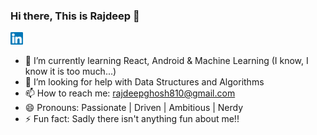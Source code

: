 ### Hi there, This is Rajdeep 👋

<a href="https://www.linkedin.com/in/rajdeepghosh01/" target="_blank">
    <img alt="Rajdeep Ghosh | Linkedin" width="20px" src="https://raw.githubusercontent.com/rajdeep-ghosh/rajdeep-ghosh/master/assets/linkedin.svg" />
</a>
<br>

<!--
**rajdeep-ghosh/rajdeep-ghosh** is a ✨ _special_ ✨ repository because its `README.md` (this file) appears on your GitHub profile.
-->
<!--
- 🔭 I’m currently working on ...    -->
- 🌱 I’m currently learning React, Android & Machine Learning (I know, I know it is too much...)
- 🤔 I’m looking for help with Data Structures and Algorithms
- 📫 How to reach me: rajdeepghosh810@gmail.com
- 😄 Pronouns: Passionate | Driven | Ambitious | Nerdy
- ⚡ Fun fact: Sadly there isn't anything fun about me!!

<!-- - 👯 I’m looking to collaborate on ...
- 💬 Ask me about ...   -->

